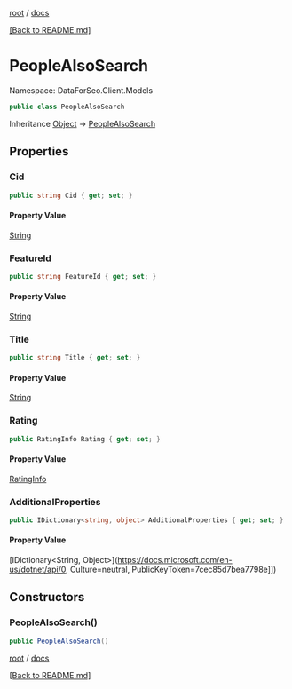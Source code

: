 [root](./../ "root") / [docs](./ "docs")

[[Back to README.md]](./../README.md "[Back to README.md]")

# PeopleAlsoSearch

Namespace: DataForSeo.Client.Models

```csharp
public class PeopleAlsoSearch
```

Inheritance [Object](https://docs.microsoft.com/en-us/dotnet/api/Object) → [PeopleAlsoSearch](./PeopleAlsoSearch.md)

## Properties

### **Cid**

```csharp
public string Cid { get; set; }
```

#### Property Value

[String](https://docs.microsoft.com/en-us/dotnet/api/String)<br>

### **FeatureId**

```csharp
public string FeatureId { get; set; }
```

#### Property Value

[String](https://docs.microsoft.com/en-us/dotnet/api/String)<br>

### **Title**

```csharp
public string Title { get; set; }
```

#### Property Value

[String](https://docs.microsoft.com/en-us/dotnet/api/String)<br>

### **Rating**

```csharp
public RatingInfo Rating { get; set; }
```

#### Property Value

[RatingInfo](./RatingInfo.md)<br>

### **AdditionalProperties**

```csharp
public IDictionary<string, object> AdditionalProperties { get; set; }
```

#### Property Value

[IDictionary&lt;String, Object&gt;](https://docs.microsoft.com/en-us/dotnet/api/0, Culture=neutral, PublicKeyToken=7cec85d7bea7798e]])<br>

## Constructors

### **PeopleAlsoSearch()**

```csharp
public PeopleAlsoSearch()
```

[root](./../ "root") / [docs](./ "docs")

[[Back to README.md]](./../README.md "[Back to README.md]")